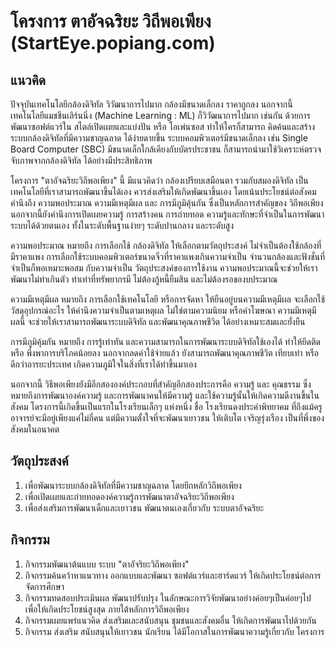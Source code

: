 # โครงการ ตาอัจฉริยะ วิถีพอเพียง (StartEye.popiang.com)
## แนวคิด
ปัจจุบันเทคโนโลยีกล้องดิจิทัล วิวัฒนาการไปมาก กล้องมีขนาดเล็กลง ราคาถูกลง
นอกจากนี้ เทคโนโลยีแมชชีนเลิร์นนิ่ง (Machine Learning : ML) ก็วิวัฒนาการไปมาก เช่นกัน
ด้วยการพัฒนาซอฟต์แวร์ใน สไตล์เปิดเผยและแบ่งปัน หรือ โอเพ่นซอส ทำให้ใครก็สามารถ คิดค้นและสร้าง
ระบบกล้องดิจิทัลที่มีความชาญฉลาด ได้ง่ายดายขึ้น 
ระบบคอมพิวเตอร์มีขนาดเล็กลง เช่น Single Board Computer (SBC) มีขนาดเล็กใกล้เคียงกับบัตรประชาชน
ก็สามารถนำมาใช้วิเคราะห์ตรวจจับภาพจากกล้องดิจิทัล ได้อย่างมีประสิทธิภาพ

โครงการ "ตาอัจฉริยะวิถีพอเพียง" นี้ มีแนวคิดว่า กล้องเปรียบเสมือนตา รวมกับสมองดิจิทัล 
เป็นเทคโนโลยีที่เราสามารถพัฒนาขึ้นได้เอง ควรส่งเสริมให้เกิดพัฒนาขึ้นเอง 
โดยเน้นประโยชน์ต่อสังคม คำนึงถึง ความพอประมาณ ความมีเหตุมีผล และ การมีภูมิคุ้นกัน ซึ่งเป็นหลักการสำคัญของ วิถีพอเพียง
นอกจากนี้ยังคำนึงการเปิดเผยความรู้ การสร้างคน การถ่ายทอด ความรู้และทักษะที่จำเป็นในการพัฒนาระบบได้ด้วยตนเอง
ทั้งในระดับพื้นฐานง่ายๆ ระดับปานกลาง และระดับสูง

ความพอประมาณ หมายถึง การเลือกใช้ กล้องดิจิทัล ให้เลือกตามวัตถุประสงค์ ไม่จำเป็นต้องใช้กล้องที่มีราคาแพง
การเลือกใช้ระบบคอมพิวเตอร์ขนาดจิ๋วที่ราคาแพงเกินความจำเป็น จำนวนกล้องและฟังชั่นที่จำเป็นก็พอเหมาะพอสม
กับความจำเป็น วัตถุประสงค์ของการใช้งาน ความพอประมาณนี้จะช่วยให้เราพัฒนาไม่ทำเกินตัว ทำเท่าที่ทรัพยากรมี
ไม่ต้องกู้หนี้ยืมสิน และไม่ต้องรอของบประมาณ

ความมีเหตุมีผล หมายถึง การเลือกใช้เทคโนโลยี หรือการจัดหา ให้ยืนอยู่บนความมีเหตุมีผล
จะเลือกใช้วัสดุอุปกรณ์อะไร ให้คำนึงความจำเป็นตามเหตุผล ไม่ใช่ตามความนิยม หรือคำโฆษณา
ความมีเหตุมีผลนี้ จะช่วยให้เราสามารถพัฒนาระบบดิจิทัล และพัฒนาคุณภาพชีวิต ได้อย่างเหมาะสมและยั่งยืน

การมีภูมิคุ้มกัน หมายถึง การรู้เท่าทัน และความสามารถในการพัฒนาระบบดิจิทัลใช้เองได้
ทำให้ยึดติด หรือ พึ่งพาการบริโภคน้อยลง นอกจากลดค่าใช้จ่ายแล้ว ยังสามารถพัฒนาคุณภาพชีวิต
เทียบเท่า หรือ ดีกว่าอารยะประเทศ เกิดความภูมิใจในสิ่งที่เราได้ทำขึ้นมาเอง

นอกจากนี้ วิธีพอเพียงยังมีอีกสององค์ประกอบที่สำคัญอีกสองประการคือ ความรู้ และ คุณธรรม
ซึ่งหมายถึงการพัฒนาองค์ความรู้ และการพัฒนาคนให้มีความรู้ และใช้ความรู้นั้นให้เกิดความดีงานขึ้นในสังคม
โดรงการนี้เกิดขึ้นเป็นแรกในโรงเรียนเล็กๆ แห่งหนึ่ง ชื่อ โรงเรียนดงประคำพิทยาคม
ที่ถึงแม้ครูอาจารย์จะมีอยู่เพียงแค่ไม่กี่คน แต่มีความตั้งใจที่จะพัฒนาเยาวชน ให้เติบโต เจริญรุ่งเรือง เป็นที่พึ่งของสังคมในอนาคต

## วัตถุประสงค์
1. เพื่อพัฒนาระบบกล้องดิจิทัลที่มีความชาญฉลาด โดยยึกหลักวิถีพอเพียง
2. เพื่อเปิดเผยและถ่ายทอดองค์ความรู้การพัฒนาตาอัจฉริยะวิถีพอเพียง
3. เพื่อส่งเสริมการพัฒนาเด็กและเยาวชน พัฒนาตนเองเกี่ยวกับ ระบบตาอัจฉริยะ

## กิจกรรม
1. กิจกรรมพัฒนาต้นแบบ ระบบ "ตาอัจริยะวิถีพอเพียง"
2. กิจกรรมค้นคว้าหาแนวทาง ออกแบบและพัฒนา ซอฟต์แวร์และฮาร์ดแวร์ ให้เกิดประโยชน์ต่อการจัดการศึกษา
3. กิจกรรมทดสอบประเมินผล พัฒนาปรับปรุง ในลักษณะการวิจัยพัฒนาอย่างค่อยๆเป็นค่อยๆไป เพื่อให้เกิดประโยชน์สูงสุด ภายใต้หลักการวิถีพอเพียง
4. กิจกรรมเผยแพร่แนวคิด ส่งเสริมและสนับสนุน ชุมชนและสังคมอื่น ให้เกิดการพัฒนาไปด้วยกัน
5. กิจกรรม ส่งเสริม สนับสนุนให้เยาวชน นักเรียน ได้มีโอกาสในการพัฒนาความรู้เกี่ยวกับ โครงการ

